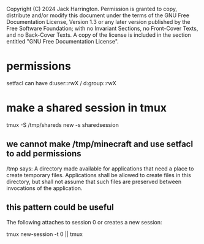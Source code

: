 Copyright (C)  2024 Jack Harrington.
Permission is granted to copy, distribute and/or modify this document
under the terms of the GNU Free Documentation License, Version 1.3
or any later version published by the Free Software Foundation;
with no Invariant Sections, no Front-Cover Texts, and no Back-Cover Texts.
A copy of the license is included in the section entitled "GNU
Free Documentation License".

# permissions
setfacl can have d:user::rwX / d:group::rwX

# make a shared session in tmux
tmux -S /tmp/shareds new -s sharedsession

## we cannot make /tmp/minecraft and use setfacl to add permissions
/tmp says:
A directory made available for applications that need a place to create temporary files. Applications shall be allowed to create files in this directory, but shall not assume that such files are preserved between invocations of the application.

## this pattern could be useful
The following attaches to session 0 or creates a new session:

tmux new-session -t 0 || tmux


